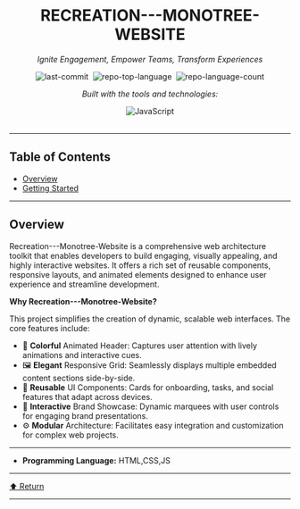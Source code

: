<div class="border border-border rounded-lg bg-background p-6 shadow-sm"><div class="prose prose-sm md:prose-base lg:prose-lg max-w-none prose-headings:font-bold prose-a:text-blue-600" style="user-select: none;"><div id="top" class="">

<div align="center" class="text-center">
<h1>RECREATION---MONOTREE-WEBSITE</h1>
<p><em>Ignite Engagement, Empower Teams, Transform Experiences</em></p>

<img alt="last-commit" src="https://img.shields.io/github/last-commit/Cyberbee-pro/Recreation---Monotree-Website?style=flat&amp;logo=git&amp;logoColor=white&amp;color=0080ff" class="inline-block mx-1" style="margin: 0px 2px;">
<img alt="repo-top-language" src="https://img.shields.io/github/languages/top/Cyberbee-pro/Recreation---Monotree-Website?style=flat&amp;color=0080ff" class="inline-block mx-1" style="margin: 0px 2px;">
<img alt="repo-language-count" src="https://img.shields.io/github/languages/count/Cyberbee-pro/Recreation---Monotree-Website?style=flat&amp;color=0080ff" class="inline-block mx-1" style="margin: 0px 2px;">
<p><em>Built with the tools and technologies:</em></p>
<img alt="JavaScript" src="https://img.shields.io/badge/JavaScript-F7DF1E.svg?style=flat&amp;logo=JavaScript&amp;logoColor=black" class="inline-block mx-1" style="margin: 0px 2px;">
</div>
<br>
<hr>
<h2>Table of Contents</h2>
<ul class="list-disc pl-4 my-0">
<li class="my-0"><a href="#overview">Overview</a></li>
<li class="my-0"><a href="#getting-started">Getting Started</a>
</li>
</ul>
<hr>
<h2>Overview</h2>
<p>Recreation---Monotree-Website is a comprehensive web architecture toolkit that enables developers to build engaging, visually appealing, and highly interactive websites. It offers a rich set of reusable components, responsive layouts, and animated elements designed to enhance user experience and streamline development.</p>
<p><strong>Why Recreation---Monotree-Website?</strong></p>
<p>This project simplifies the creation of dynamic, scalable web interfaces. The core features include:</p>
<ul class="list-disc pl-4 my-0">
<li class="my-0">🎨 <strong>Colorful</strong> Animated Header: Captures user attention with lively animations and interactive cues.</li>
<li class="my-0">🖼️ <strong>Elegant</strong> Responsive Grid: Seamlessly displays multiple embedded content sections side-by-side.</li>
<li class="my-0">🔧 <strong>Reusable</strong> UI Components: Cards for onboarding, tasks, and social features that adapt across devices.</li>
<li class="my-0">🚀 <strong>Interactive</strong> Brand Showcase: Dynamic marquees with user controls for engaging brand presentations.</li>
<li class="my-0">⚙️ <strong>Modular</strong> Architecture: Facilitates easy integration and customization for complex web projects.</li>
</ul>
<hr>
<ul class="list-disc pl-4 my-0">
<li class="my-0"><strong>Programming Language:</strong> HTML,CSS,JS</li>
</ul>

<hr>
<div align="left" class=""><a href="#top">⬆ Return</a></div>
<hr></div></div></div>
